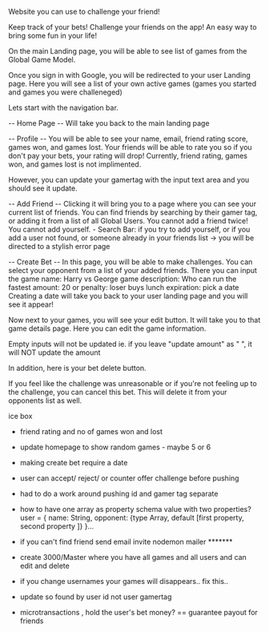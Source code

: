  Website you can use to challenge your friend!
 
 Keep track of your bets!
 Challenge your friends on the app!
 An easy way to bring some fun in your life!

 On the main Landing page, you will be able to see list of games from the Global Game Model.

 Once you sign in with Google, you will be redirected to your user Landing page.
 Here you will see a list of your own active games (games you started and games you were challeneged)
 


 Lets start with the navigation bar.

 -- Home Page --
 Will take you back to the main landing page

 -- Profile --
 You will be able to see your name, email, <under construction> friend rating score, games won, and games lost.
 <under construction> Your friends will be able to rate you so if you don't pay your bets, your rating will drop!
Currently, friend rating, games won, and games lost is not implimented.

However, you can update your gamertag with the input text area and you should see it update.


-- Add Friend --
Clicking it will bring you to a page where you can see your current list of friends.
You can find friends by searching by their gamer tag, or adding it from a list of all Global Users.
You cannot add a friend twice! You cannot add yourself.
    - Search Bar: if you try to add yourself, or if you add a user not found, or someone already in your friends list -> you will be directed to a stylish error page

-- Create Bet --
In this page, you will be able to make challenges. You can select your opponent from a list of your added friends.
There you can input the
    game name: Harry vs George
    game description: Who can run the fastest
    amount: 20
    or penalty: loser buys lunch
    expiration: pick a date
Creating a date will take you back to your user landing page and you will see it appear!


Now next to your games, you will see your edit button.
It will take you to that game details page.
Here you can edit the game information.

Empty inputs will not be updated ie. if you leave "update amount" as " ", it will NOT update the amount

In addition, here is your bet delete button.

If you feel like the challenge was unreasonable or if you're not feeling up to the challenge, you can cancel this bet.
This will delete it from your opponents list as well.



 
 
 
 
 

 
 
 
 
 
 
 

 ice box

- friend rating and no of games won and lost
- update homepage to show random games - maybe 5 or 6
- making create bet require a date

- user can accept/ reject/ or counter offer challenge before pushing

- had to do a work around pushing id and gamer tag separate
- how to have one array as property schema value with two properties?
user = {
    name: String,
    opponent: {type Array, default [first property, second property ]}
}...

- if you can't find friend send email invite nodemon mailer *******

- create 3000/Master
where you have all games and all users
and can edit and delete

- if you change usernames your games will disappears.. fix this..
- update so found by user id not user gamertag
- microtransactions , hold the user's bet money? == guarantee payout for friends